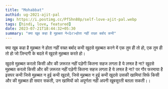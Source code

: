 ```yaml
---
title: "Mohabbat"
authid: ug-2021-ajit-pal
img: https://i.postimg.cc/PfShn88p/self-love-ajit-pal.webp
tags: [hindi, love, featured]
date: 2023-07-21T18:44:32+05:30
summary: "क्या खूब कहा है मुहब्बत ने<br>होता नहीं वख्त बर्बाद कभी"
---
```


क्या खूब कहा है मुहब्बत ने
होता नहीं वख्त बर्बाद कभी
खुदसे मुहब्बत करने में
एक तुम ही तो हो,
एक तुम ही तो हो
जो ज़िन्दगी के बदले में
खुदसे मुहब्बत करते हो।

खुदसे मुहब्बत करलो किसी और की ज़रूरत नहीं पडे़गी
कितना सहज लगता है ये लफ्ज़ है ना?
खुदसे मुहब्बत करलो किसी और की ज़रूरत नहीं पडे़गी
कितना सहज लगता है ये लफ्ज़ है ना?
पर गौर फरमाया है इसपर कभी
जिसे मुहब्बत न हुई कभी खुदसे,
जिसे मुहब्बत न हुई कभी खुदसे
उसकी खामियां सिर्फ किसी और की मुहब्बत ही सवार सकती,
उन खामियों को अपूर्णता नहीं
अपनी खूबसूरती बतला सकती।।
